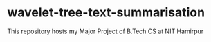 # wavelet-tree-text-summarisation
This repository hosts my Major Project of B.Tech CS at NIT Hamirpur
